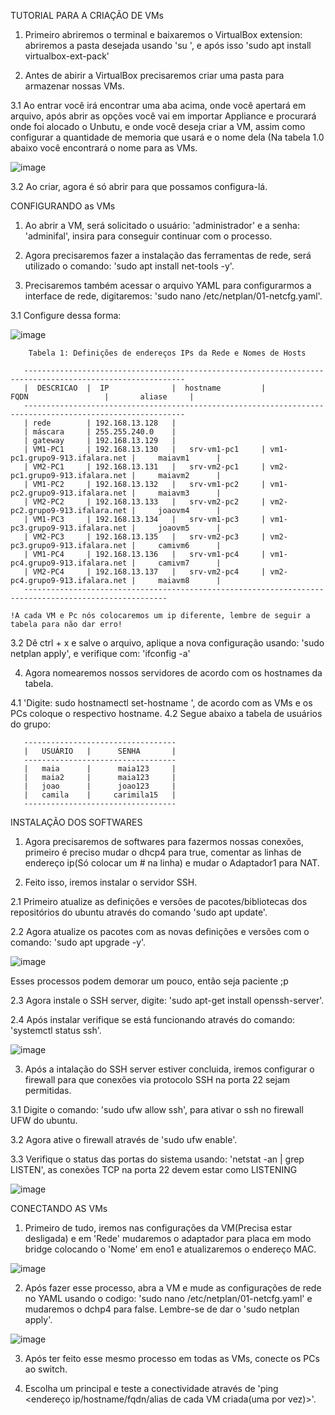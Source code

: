 TUTORIAL PARA A CRIAÇÃO DE VMs

1. Primeiro abriremos o terminal e baixaremos o VirtualBox extension: abriremos a pasta desejada usando 'su <nome da pasta>', e após isso 'sudo apt install virtualbox-ext-pack'

2. Antes de abirir a VirtualBox precisaremos criar uma pasta para armazenar nossas VMs.

3.1 Ao entrar você irá encontrar uma aba acima, onde você apertará em arquivo, após abrir as opções você vai em importar Appliance e procurará onde foi alocado o Unbutu, e onde você deseja criar a VM, assim como configurar a quantidade de memoria que usará e o nome dela (Na tabela 1.0 abaixo você encontrará o nome para as VMs.

![image](https://user-images.githubusercontent.com/103265116/186730672-32c4f316-b993-4cc0-a1f5-fb720cd61853.png)

3.2 Ao criar, agora é só abrir para que possamos configura-lá.

  CONFIGURANDO as VMs
  
  1. Ao abrir a VM, será solicitado o usuário: 'administrador' e a senha: 'adminifal', insira para conseguir continuar com o processo.

  2. Agora precisaremos fazer a instalação das ferramentas de rede, será utilizado o comando: 'sudo apt install net-tools -y'.

  3. Precisaremos também acessar o arquivo YAML para configurarmos a interface de rede, digitaremos: 'sudo nano /etc/netplan/01-netcfg.yaml'.

  3.1 Configure dessa forma:
  
   ![image](https://user-images.githubusercontent.com/103265116/186731248-4f5b2f43-93a8-43e8-a67d-6a7c0869f168.png)

        Tabela 1: Definições de endereços IPs da Rede e Nomes de Hosts

```
   ----------------------------------------------------------------------------------------------------------
   |  DESCRICAO  |  IP              |  hostname         |           FQDN                 |       aliase     |
   ----------------------------------------------------------------------------------------------------------
   | rede        | 192.168.13.128   |
   | máscara     | 255.255.240.0    |
   | gateway     | 192.168.13.129   |
   | VM1-PC1     | 192.168.13.130   |   srv-vm1-pc1     | vm1-pc1.grupo9-913.ifalara.net |     maiavm1      |
   | VM2-PC1     | 192.168.13.131   |   srv-vm2-pc1     | vm2-pc1.grupo9-913.ifalara.net |     maiavm2      |
   | VM1-PC2     | 192.168.13.132   |   srv-vm1-pc2     | vm1-pc2.grupo9-913.ifalara.net |     maiavm3      |
   | VM2-PC2     | 192.168.13.133   |   srv-vm2-pc2     | vm2-pc2.grupo9-913.ifalara.net |     joaovm4      |
   | VM1-PC3     | 192.168.13.134   |   srv-vm1-pc3     | vm1-pc3.grupo9-913.ifalara.net |     joaovm5      |
   | VM2-PC3     | 192.168.13.135   |   srv-vm2-pc3     | vm2-pc3.grupo9-913.ifalara.net |     camivm6      |
   | VM1-PC4     | 192.168.13.136   |   srv-vm1-pc4     | vm1-pc4.grupo9-913.ifalara.net |     camivm7      |
   | VM2-PC4     | 192.168.13.137   |   srv-vm2-pc4     | vm2-pc4.grupo9-913.ifalara.net |     maiavm8      |
   ------------------------------------------------------------------------------------------------------
```

  
    !A cada VM e Pc nós colocaremos um ip diferente, lembre de seguir a tabela para não dar erro!
    
   3.2 Dê ctrl + x e salve o arquivo, aplique a nova configuração usando: 'sudo netplan apply', e verifique com: 'ifconfig -a'
   
   4. Agora nomearemos nossos servidores de acordo com os hostnames da tabela.

   4.1 'Digite: sudo hostnamectl set-hostname <hostname>', de acordo com as VMs e os PCs coloque o respectivo hostname.
   4.2 Segue abaixo a tabela de usuários do grupo:
  
```
   ----------------------------------
   |   USUÁRIO   |      SENHA       |
   ----------------------------------
   |   maia      |      maia123     |
   |   maia2     |      maia123     |
   |   joao      |      joao123     |
   |   camila    |     carimila15   |
   ----------------------------------
```

   INSTALAÇÃO DOS SOFTWARES
   
   1. Agora precisaremos de softwares para fazermos nossas conexões, primeiro é preciso mudar o dhcp4 para true, comentar as linhas de endereço ip(Só colocar um # na linha) e mudar o Adaptador1 para NAT.

   2. Feito isso, iremos instalar o servidor SSH.
  
   2.1 Primeiro atualize as definições e versões de pacotes/bibliotecas dos repositórios do ubuntu através do comando 'sudo apt update'.
  
   2.2 Agora atualize os pacotes com as novas definições e versões com o comando: 'sudo apt upgrade -y'.
  
   ![image](https://user-images.githubusercontent.com/103265116/186735147-a285b9ad-f7e9-4937-ae85-727ad3f2822f.png)
  
   
   Esses processos podem demorar um pouco, então seja paciente ;p
  
   2.3 Agora instale o SSH server, digite: 'sudo apt-get install openssh-server'.
  
   2.4 Após instalar verifique se está funcionando através do comando: 'systemctl status ssh'.
  
   ![image](https://user-images.githubusercontent.com/103265116/186736697-cd6eaeaa-54e5-467b-8f38-57cdc0004b73.png)
  
   3. Após a intalação do SSH server estiver concluida, iremos configurar o firewall para que conexões via protocolo SSH na porta 22 sejam permitidas.
  
   3.1 Digite o comando: 'sudo ufw allow ssh', para ativar o ssh no firewall UFW do ubuntu.
  
   3.2 Agora ative o firewall através de 'sudo ufw enable'.
  
   3.3 Verifique o status das portas do sistema usando: 'netstat -an | grep LISTEN', as conexões TCP na porta 22 devem estar como LISTENING
  
   ![image](https://user-images.githubusercontent.com/103265116/186738095-5efef6f3-b31d-4a8e-8a31-bf53d776df24.png)
   
   CONECTANDO AS VMs
  
   1. Primeiro de tudo, iremos nas configurações da VM(Precisa estar desligada) e em 'Rede' mudaremos o adaptador para placa em modo bridge colocando o 'Nome' em eno1 e atualizaremos o endereço MAC.
  
  ![image](https://user-images.githubusercontent.com/103265116/186921839-6eb052bb-37bf-4910-add6-3cd00a44eaeb.png)
  
  2. Após fazer esse processo, abra a VM e mude as configurações de rede no YAML usando o codigo: 'sudo nano /etc/netplan/01-netcfg.yaml' e mudaremos o dchp4 para false. Lembre-se de dar o 'sudo netplan apply'.
  
  ![image](https://user-images.githubusercontent.com/103265116/186922805-1096bf1c-7757-4a2f-b790-d03ead63e85c.png)

  3. Após ter feito esse mesmo processo em todas as VMs, conecte os PCs ao switch.
  
  4. Escolha um principal e teste a conectividade através de 'ping <endereço ip/hostname/fqdn/alias de cada VM criada(uma por vez)>'.


